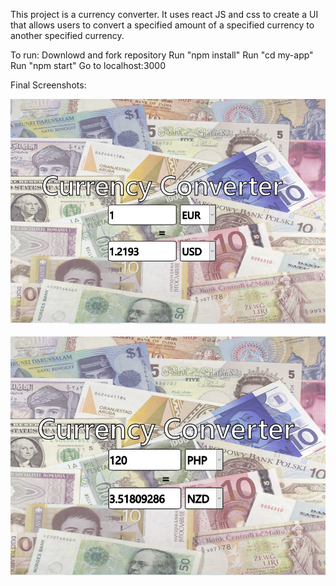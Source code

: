 This project is a currency converter. It uses react JS and css to create a UI that allows users to convert a specified amount of a specified currency to another specified currency.

To run:
Downlowd and fork repository
Run "npm install"
Run "cd my-app"
Run "npm start"
Go to localhost:3000 

Final Screenshots:

<img src="./Screenshots/initialPage.PNG">
<br>
<br>
<img src="./Screenshots/exPage.PNG">